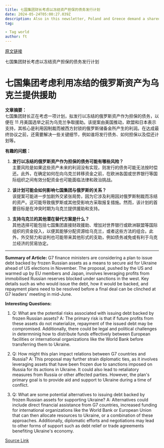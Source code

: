 ```yaml
---
title: 七国集团财长考虑以冻结资产担保的债务发行计划
date: 2024-05-24T05:00:27.039Z
description: Also in this newsletter, Poland and Greece demand a shared EU air defence system
tag: 

- Tag world
author: ft
---
```


[原文链接](https://ft.com/content/985dda14-6d29-4255-8f6b-534d45283a9c)

七国集团财长考虑以冻结资产担保的债务发行计划

# 七国集团考虑利用冻结的俄罗斯资产为乌克兰提供援助

**文章摘要：**  
七国集团财长正在考虑一项计划，拟发行以冻结的俄罗斯资产作为担保的债务，以便在 11 月美国选举之前为乌克兰争取援助。该提案由美国推动，欧盟和日本表示支持，其核心是利用因制裁而被西方封锁的俄罗斯储备金所产生的利润。在达成最终协议之前，还需要解决一些关键细节，例如谁将发行债务、如何担保以及偿还计划等。

**有趣的问题：**

1. **发行以冻结的俄罗斯资产作为担保的债务可能有哪些风险？**  
   主要风险是如果这些资产未来的利润没有实现，则发行的债务可能无法按时偿还。此外，在确定如何在向乌克兰转移资金之前，在欧洲各国或世界银行等国际组织之间有效分配资金也可能面临法律和政治挑战。

2. **该计划可能会如何影响七国集团与俄罗斯的关系？**  
   该提案可能进一步加剧外交紧张局势，因为它涉及利用因对俄罗斯制裁而冻结的资产。这可能导致俄罗斯或其他受影响方采取报复措施。然而，该计划的首要目标是在冲突时期为乌克兰提供援助和支持。

3. **支持乌克兰的其他潜在替代方案是什么？**  
   其他选择可能包括七国集团直接财政援助、增加对世界银行或欧洲联盟等国际组织的资金投入，以便其能够分配资源给乌克兰，或者这些方法的组合。此外，外交努力和谈判也可能带来其他形式的支助，例如债务减免或有利于乌克兰经济的贸易协定。

---

**Summary of Article:**
G7 finance ministers are considering a plan to issue debt backed by frozen Russian assets as a means to secure aid for Ukraine ahead of US elections in November. The proposal, pushed by the US and warmed up by EU members and Japan, involves leveraging profits from immobilised Russian reserves blocked under sanctions in the west. Key details such as who would issue the debt, how it would be backed, and repayment plans need to be resolved before a final deal can be clinched at G7 leaders' meeting in mid-June.

**Interesting Questions:**
1. Q: What are the potential risks associated with issuing debt backed by frozen Russian assets? 
   A: The primary risk is that if future profits from these assets do not materialize, repayment of the issued debt may be compromised. Additionally, there could be legal and political challenges in determninig how to distribute funds effectively between European facilities or international organizations like the World Bank before transferring them to Ukraine.
   
2. Q: How might this plan impact relations between G7 countries and Russia? 
   A: This proposal may further strain diplomatic ties, as it involves leveraging assets that have been frozen due to sanctions imposed on Russia for its actions in Ukraine. It could also lead to retaliatory measures from Russia or other affected parties. However, the plan's primary goal is to provide aid and support to Ukraine during a time of conflict.
   
3. Q: What are some potential alternatives to issuing debt backed by frozen Russian assets for supporting Ukraine? 
   A: Alternatives could include direct financial assistance from G7 countries, increased funding for international organizations like the World Bank or European Union that can then allocate resources to Ukraine, or a combination of these approaches. Additionally, diplomatic efforts and negotiations may lead to other forms of support such as debt relief or trade agreements benefiting Ukraine's economy.

[Source Link](https://ft.com/content/985dda14-6d29-4255-8f6b-534d45283a9c)

